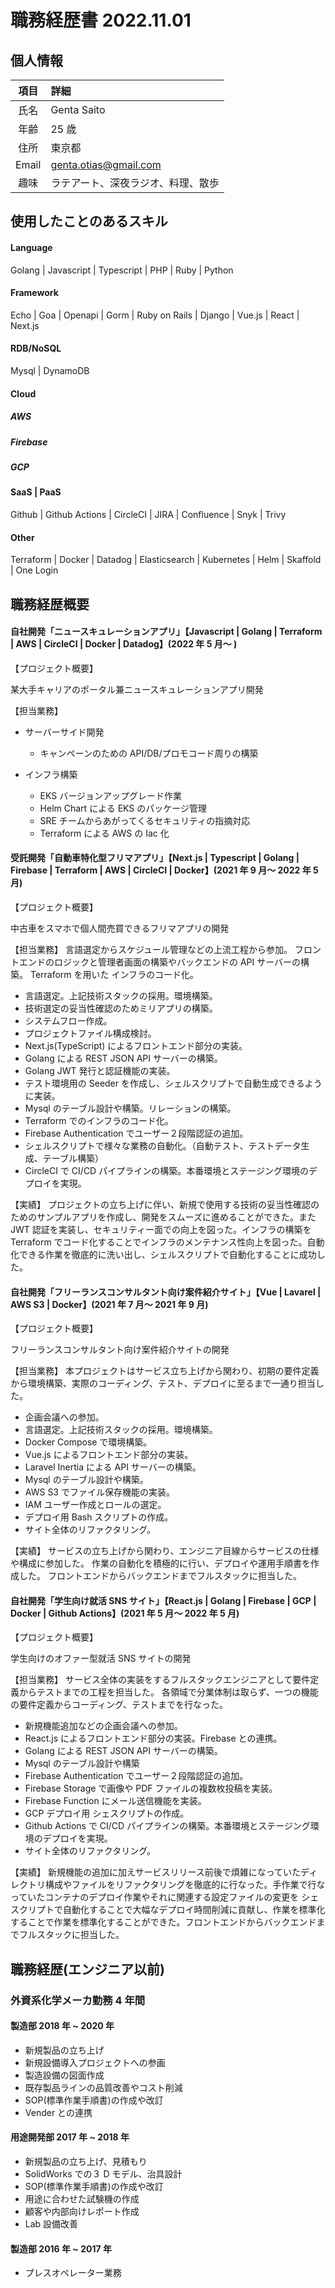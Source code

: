 # 職務経歴書 2022.11.01

## 個人情報

| 項目  | 詳細                               |
| :---: | :--------------------------------- |
| 氏名  | Genta Saito                        |
| 年齢  | 25 歳                              |
| 住所  | 東京都                             |
| Email | genta.otias@gmail.com              |
| 趣味  | ラテアート、深夜ラジオ、料理、散歩 |

## 使用したことのあるスキル

#### Language

Golang | Javascript | Typescript | PHP | Ruby | Python

#### Framework

Echo | Goa | Openapi | Gorm | Ruby on Rails | Django | Vue.js | React | Next.js

#### RDB/NoSQL

Mysql | DynamoDB

#### Cloud

##### AWS

##### Firebase

##### GCP

#### SaaS | PaaS

Github | Github Actions | CircleCI | JIRA | Confluence | Snyk | Trivy

#### Other

Terraform | Docker | Datadog | Elasticsearch | Kubernetes | Helm | Skaffold | One Login

## 職務経歴概要

#### 自社開発「ニュースキュレーションアプリ」【Javascript | Golang | Terraform | AWS | CircleCI | Docker | Datadog】(2022 年 5 月〜 )

【プロジェクト概要】

某大手キャリアのポータル兼ニュースキュレーションアプリ開発

【担当業務】

- サーバーサイド開発

  - キャンペーンのための API/DB/プロモコード周りの構築

- インフラ構築
  - EKS バージョンアップグレード作業
  - Helm Chart による EKS のパッケージ管理
  - SRE チームからあがってくるセキュリティの指摘対応
  - Terraform による AWS の Iac 化

#### 受託開発「自動車特化型フリマアプリ」【Next.js | Typescript | Golang | Firebase | Terraform | AWS | CircleCI | Docker】(2021 年 9 月〜 2022 年 5 月)

【プロジェクト概要】

中古車をスマホで個人間売買できるフリマアプリの開発

【担当業務】
言語選定からスケジュール管理などの上流工程から参加。
フロントエンドのロジックと管理者画面の構築やバックエンドの API サーバーの構築。
Terraform を用いた インフラのコード化。

- 言語選定。上記技術スタックの採用。環境構築。
- 技術選定の妥当性確認のためミリアプリの構築。
- システムフロー作成。
- プロジェクトファイル構成検討。
- Next.js(TypeScript) によるフロントエンド部分の実装。
- Golang による REST JSON API サーバーの構築。
- Golang JWT 発行と認証機能の実装。
- テスト環境用の Seeder を作成し、シェルスクリプトで自動生成できるように実装。
- Mysql のテーブル設計や構築。リレーションの構築。
- Terraform でのインフラのコード化。
- Firebase Authentication でユーザー２段階認証の追加。
- シェルスクリプトで様々な業務の自動化。（自動テスト、テストデータ生成、テーブル構築）
- CircleCI で CI/CD パイプラインの構築。本番環境とステージング環境のデプロイを実現。

【実績】
プロジェクトの立ち上げに伴い、新規で使用する技術の妥当性確認のためのサンプルアプリを作成し、開発をスムーズに進めることができた。また JWT 認証を実装し、セキュリティー面での向上を図った。インフラの構築を Terraform でコード化することでインフラのメンテナンス性向上を図った。自動化できる作業を徹底的に洗い出し、シェルスクリプトで自動化することに成功した。

#### 自社開発「フリーランスコンサルタント向け案件紹介サイト」【Vue | Lavarel | AWS S3 | Docker】(2021 年 7 月〜 2021 年 9 月)

【プロジェクト概要】

フリーランスコンサルタント向け案件紹介サイトの開発

【担当業務】
本プロジェクトはサービス立ち上げから関わり、初期の要件定義から環境構築、実際のコーディング、テスト、デプロイに至るまで一通り担当した。

- 企画会議への参加。
- 言語選定。上記技術スタックの採用。環境構築。
- Docker Compose で環境構築。
- Vue.js によるフロントエンド部分の実装。
- Laravel Inertia による API サーバーの構築。
- Mysql のテーブル設計や構築。
- AWS S3 でファイル保存機能の実装。
- IAM ユーザー作成とロールの選定。
- デプロイ用 Bash スクリプトの作成。
- サイト全体のリファクタリング。

【実績】
サービスの立ち上げから関わり、エンジニア目線からサービスの仕様や構成に参加した。
作業の自動化を積極的に行い、デプロイや運用手順書を作成した。
フロントエンドからバックエンドまでフルスタックに担当した。

#### 自社開発「学生向け就活 SNS サイト」【React.js | Golang | Firebase | GCP | Docker | Github Actions】(2021 年 5 月〜 2022 年 5 月)

【プロジェクト概要】

学生向けのオファー型就活 SNS サイトの開発

【担当業務】
サービス全体の実装をするフルスタックエンジニアとして要件定義からテストまでの工程を担当した。
各領域で分業体制は取らず、一つの機能の要件定義からコーディング、テストまでを行なった。

- 新規機能追加などの企画会議への参加。
- React.js によるフロントエンド部分の実装。Firebase との連携。
- Golang による REST JSON API サーバーの構築。
- Mysql のテーブル設計や構築
- Firebase Authentication でユーザー２段階認証の追加。
- Firebase Storage で画像や PDF ファイルの複数枚投稿を実装。
- Firebase Function にメール送信機能を実装。
- GCP デプロイ用 シェスクリプトの作成。
- Github Actions で CI/CD パイプラインの構築。本番環境とステージング環境のデプロイを実現。
- サイト全体のリファクタリング。

【実績】
新規機能の追加に加えサービスリリース前後で煩雑になっていたディレクトリ構成やファイルをリファクタリングを徹底的に行なった。手作業で行なっていたコンテナのデプロイ作業やそれに関連する設定ファイルの変更を シェスクリプトで自動化することで大幅なデプロイ時間削減に貢献し、作業を標準化することで作業を標準化することができた。フロントエンドからバックエンドまでフルスタックに担当した。

## 職務経歴(エンジニア以前)

### 外資系化学メーカ勤務 4 年間

#### 製造部 2018 年 ~ 2020 年

- 新規製品の立ち上げ
- 新規設備導入プロジェクトへの参画
- 製造設備の図面作成
- 既存製品ラインの品質改善やコスト削減
- SOP(標準作業手順書)の作成や改訂
- Vender との連携

#### 用途開発部 2017 年 ~ 2018 年

- 新規製品の立ち上げ、見積もり
- SolidWorks での３ D モデル、治具設計
- SOP(標準作業手順書)の作成や改訂
- 用途に合わせた試験機の作成
- 顧客や内部向けレポート作成
- Lab 設備改善

#### 製造部 2016 年 ~ 2017 年

- プレスオペレーター業務

